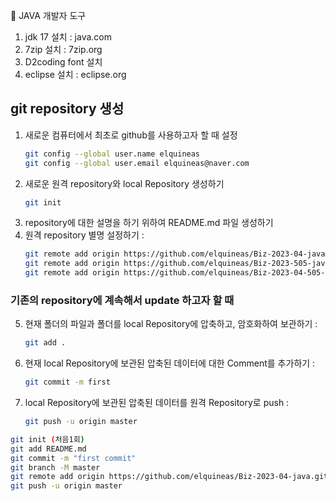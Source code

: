 :horse: JAVA 개발자 도구
1. jdk 17 설치 : java.com
2. 7zip 설치 : 7zip.org
3. D2coding font 설치
4. eclipse 설치 : eclipse.org

## git repository 생성
1. 새로운 컴퓨터에서 최초로 github를 사용하고자 할 때 설정
   ```bash
   git config --global user.name elquineas
   git config --global user.email elquineas@naver.com
   ```
2. 새로운 원격 repository와 local Repository 생성하기
   ```bash
   git init
   ```
3. repository에 대한 설명을 하기 위하여 README.md 파일 생성하기
4. 원격 repository 별명 설정하기 : 
   ```bash
   git remote add origin https://github.com/elquineas/Biz-2023-04-java.git
   git remote add origin https://github.com/elquineas/Biz-2023-505-java.git
   git remote add origin https://github.com/elquineas/Biz-2023-04-505-Java.git
   ```

### 기존의 repository에 계속해서 update 하고자 할 때
5. 현재 폴더의 파일과 폴더를 
   local Repository에 압축하고, 암호화하여 보관하기 : 
   ```bash
   git add .
   ```
6. 현재 local Repository에 보관된 압축된 데이터에 대한 
   Comment를 추가하기 : 
   ```bash
   git commit -m first
   ```
7. local Repository에 보관된 압축된 데이터를 
   원격 Repository로 push : 
   ```bash
   git push -u origin master
   ```

```bash
git init (처음1회)
git add README.md
git commit -m "first commit"
git branch -M master
git remote add origin https://github.com/elquineas/Biz-2023-04-java.git (처음1회)
git push -u origin master
```
